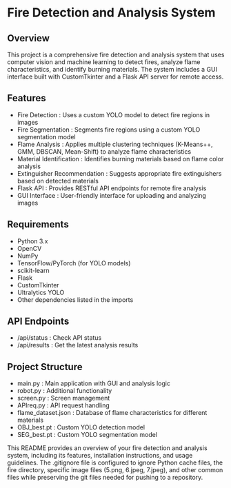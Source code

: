 # Fire Detection and Analysis System
## Overview
This project is a comprehensive fire detection and analysis system that uses computer vision and machine learning to detect fires, analyze flame characteristics, and identify burning materials. The system includes a GUI interface built with CustomTkinter and a Flask API server for remote access.

## Features
- Fire Detection : Uses a custom YOLO model to detect fire regions in images
- Fire Segmentation : Segments fire regions using a custom YOLO segmentation model
- Flame Analysis : Applies multiple clustering techniques (K-Means++, GMM, DBSCAN, Mean-Shift) to analyze flame characteristics
- Material Identification : Identifies burning materials based on flame color analysis
- Extinguisher Recommendation : Suggests appropriate fire extinguishers based on detected materials
- Flask API : Provides RESTful API endpoints for remote fire analysis
- GUI Interface : User-friendly interface for uploading and analyzing images
## Requirements
- Python 3.x
- OpenCV
- NumPy
- TensorFlow/PyTorch (for YOLO models)
- scikit-learn
- Flask
- CustomTkinter
- Ultralytics YOLO
- Other dependencies listed in the imports


## API Endpoints
- /api/status : Check API status
- /api/results : Get the latest analysis results
## Project Structure
- main.py : Main application with GUI and analysis logic
- robot.py : Additional functionality
- screen.py : Screen management
- APIreq.py : API request handling
- flame_dataset.json : Database of flame characteristics for different materials
- OBJ_best.pt : Custom YOLO detection model
- SEG_best.pt : Custom YOLO segmentation model

This README provides an overview of your fire detection and analysis system, including its features, installation instructions, and usage guidelines. The .gitignore file is configured to ignore Python cache files, the fire directory, specific image files (5.png, 6.jpeg, 7.jpeg), and other common files while preserving the git files needed for pushing to a repository.
